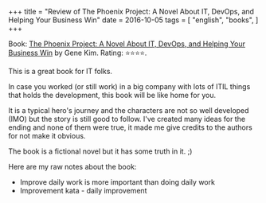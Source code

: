 +++
title = "Review of The Phoenix Project: A Novel About IT, DevOps, and Helping Your Business Win"
date = 2016-10-05
tags = [
    "english",
    "books",
]
+++

Book: [The Phoenix Project: A Novel About IT, DevOps, and Helping Your Business Win](https://www.goodreads.com/book/show/17255186) by Gene Kim. Rating: ⭐️⭐️⭐️⭐️.

This is a great book for IT folks.

In case you worked (or still work) in a big company with lots of ITIL things that holds the development, this book will be like home for you.

It is a typical hero's journey and the characters are not so well developed (IMO) but the story is still good to follow. I've created many ideas for the ending and none of them were true, it made me give credits to the authors for not make it obvious.

The book is a fictional novel but it has some truth in it. ;)

Here are my raw notes about the book:

- Improve daily work is more important than doing daily work
- Improvement kata - daily improvement
